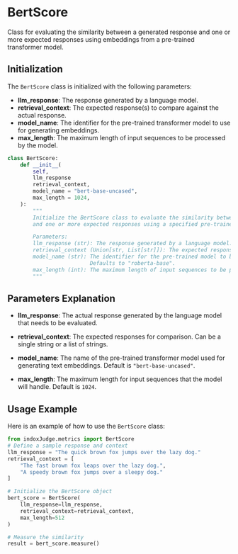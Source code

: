 # BertScore

Class for evaluating the similarity between a generated response and one or more expected responses using embeddings from a pre-trained transformer model.

## Initialization

The `BertScore` class is initialized with the following parameters:

- **llm_response**: The response generated by a language model.
- **retrieval_context**: The expected response(s) to compare against the actual response.
- **model_name**: The identifier for the pre-trained transformer model to use for generating embeddings.
- **max_length**: The maximum length of input sequences to be processed by the model.

```python
class BertScore:
    def __init__(
        self,
        llm_response
        retrieval_context,
        model_name = "bert-base-uncased",
        max_length = 1024,
    ):
        """
        Initialize the BertScore class to evaluate the similarity between a generated response
        and one or more expected responses using a specified pre-trained transformer model.

        Parameters:
        llm_response (str): The response generated by a language model.
        retrieval_context (Union[str, List[str]]): The expected response(s) to compare against the actual response.
        model_name (str): The identifier for the pre-trained model to be used for generating embeddings.
                          Defaults to "roberta-base".
        max_length (int): The maximum length of input sequences to be processed by the model. Defaults to 1024.
        """
```
## Parameters Explanation

- **llm_response**: The actual response generated by the language model that needs to be evaluated.

- **retrieval_context**: The expected responses for comparison. Can be a single string or a list of strings.

- **model_name**: The name of the pre-trained transformer model used for generating text embeddings. Default is `"bert-base-uncased"`.

- **max_length**: The maximum length for input sequences that the model will handle. Default is `1024`.

## Usage Example

Here is an example of how to use the `BertScore` class:

```python
from indoxJudge.metrics import BertScore
# Define a sample response and context
llm_response = "The quick brown fox jumps over the lazy dog."
retrieval_context = [
    "The fast brown fox leaps over the lazy dog.",
    "A speedy brown fox jumps over a sleepy dog."
]

# Initialize the BertScore object
bert_score = BertScore(
    llm_response=llm_response,
    retrieval_context=retrieval_context,
    max_length=512
)

# Measure the similarity
result = bert_score.measure()
```